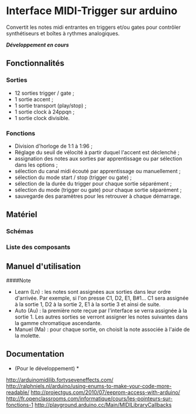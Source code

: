 Interface MIDI-Trigger sur arduino
==================================

Convertit les notes midi entrantes en triggers et/ou gates pour contrôler synthétiseurs et boîtes à rythmes analogiques.

_**Développement en cours**_

## Fonctionnalités

### Sorties
* 12 sorties trigger / gate ;
* 1 sortie accent ;
* 1 sortie transport (play/stop) ;
* 1 sortie clock à 24ppqn ;
* 1 sortie clock divisible.

### Fonctions
* Division d'horloge de 1:1 à 1:96 ;
* Réglage du seuil de vélocité à partir duquel l'accent est déclenché ;
* assignation des notes aux sorties par apprentissage ou par sélection dans les options ;
* sélection du canal midi écouté par apprentissage ou manuellement ;
* sélection du mode start / stop (trigger ou gate) ;
* sélection de la durée du trigger pour chaque sortie séparément ;
* sélection du mode (trigger ou gate) pour chaque sortie séparément ;
* sauvegarde des paramètres pour les retrouver à chaque démarrage.

## Matériel

### Schémas

### Liste des composants

## Manuel d'utilisation

####Note
* Learn (Ln) : les notes sont assignées aux sorties dans leur ordre d'arrivée. Par exemple, si l'on presse C1, D2, E1, B#1... C1 sera assignée à la sortie 1, D2 à la sortie 2, E1 à la sortie 3 et ainsi de suite.
* Auto (Au) : la première note reçue par l'interface se verra assignée à la sortie 1. Les autres sorties se verront assigner les notes suivantes dans la gamme chromatique ascendante.
* Manuel (Ma) : pour chaque sortie, on choisit la note associée à l'aide de la molette.

## Documentation
* (Pour le développement) *

http://arduinomidilib.fortyseveneffects.com/
http://ralphniels.nl/arduino/using-enums-to-make-your-code-more-readable/
http://projectgus.com/2010/07/eeprom-access-with-arduino/
http://fr.openclassrooms.com/informatique/cours/les-pointeurs-sur-fonctions-1
http://playground.arduino.cc/Main/MIDILibraryCallbacks

